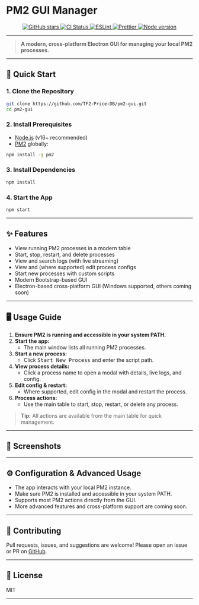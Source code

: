 # PM2 GUI Manager

<p align="center">
  <a href="https://github.com/TF2-Price-DB/pm2-gui">
    <img src="https://img.shields.io/github/stars/TF2-Price-DB/pm2-gui?style=social" alt="GitHub stars">
  </a>
  <a href="https://github.com/TF2-Price-DB/pm2-gui/actions">
    <img src="https://github.com/TF2-Price-DB/pm2-gui/actions/workflows/main.yml/badge.svg" alt="CI Status">
  </a>
  <a href="https://github.com/TF2-Price-DB/pm2-gui/blob/main/.eslintrc.js">
    <img src="https://img.shields.io/badge/code%20style-eslint-blue.svg" alt="ESLint">
  </a>
  <a href="https://github.com/TF2-Price-DB/pm2-gui/blob/main/.prettierrc">
    <img src="https://img.shields.io/badge/code%20style-prettier-ff69b4.svg" alt="Prettier">
  </a>
  <a href="https://nodejs.org/en/">
    <img src="https://img.shields.io/badge/node-%3E=16.0.0-green.svg" alt="Node version">
  </a>
</p>

---

> **A modern, cross-platform Electron GUI for managing your local PM2 processes.**

---

## 🚀 Quick Start

### 1. Clone the Repository

```sh
git clone https://github.com/TF2-Price-DB/pm2-gui.git
cd pm2-gui
```

### 2. Install Prerequisites

- [Node.js](https://nodejs.org/) (v16+ recommended)
- [PM2](https://pm2.keymetrics.io/) globally:

```sh
npm install -g pm2
```

### 3. Install Dependencies

```sh
npm install
```

### 4. Start the App

```sh
npm start
```

---

## ✨ Features

- View running PM2 processes in a modern table
- Start, stop, restart, and delete processes
- View and search logs (with live streaming)
- View and (where supported) edit process configs
- Start new processes with custom scripts
- Modern Bootstrap-based GUI
- Electron-based cross-platform GUI (Windows supported, others coming soon)

---

## 🖥️ Usage Guide

1. **Ensure PM2 is running and accessible in your system PATH.**
2. **Start the app:**
   - The main window lists all running PM2 processes.
3. **Start a new process:**
   - Click <kbd>Start New Process</kbd> and enter the script path.
4. **View process details:**
   - Click a process name to open a modal with details, live logs, and config.
5. **Edit config & restart:**
   - Where supported, edit config in the modal and restart the process.
6. **Process actions:**
   - Use the main table to start, stop, restart, or delete any process.

> **Tip:** All actions are available from the main table for quick management.

---

## 📸 Screenshots

<!--
Add screenshots here for visual appeal. Example:

<p align="center">
  <img src="docs/screenshot-main.png" width="600" alt="Main UI" />
  <img src="docs/screenshot-modal.png" width="600" alt="Process Modal" />
</p>
-->

---

## ⚙️ Configuration & Advanced Usage

- The app interacts with your local PM2 instance.
- Make sure PM2 is installed and accessible in your system PATH.
- Supports most PM2 actions directly from the GUI.
- More advanced features and cross-platform support are coming soon.

---

## 🤝 Contributing

Pull requests, issues, and suggestions are welcome! Please open an issue or PR on [GitHub](https://github.com/TF2-Price-DB/pm2-gui).

---

## 📄 License

MIT

---
